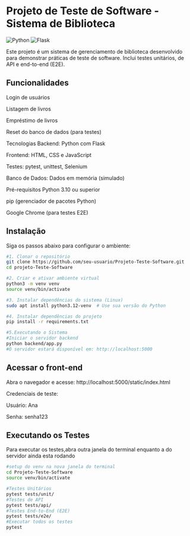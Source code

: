 # Projeto de Teste de Software - Sistema de Biblioteca

![Python](https://img.shields.io/badge/Python-3.10%2B-blue)
![Flask](https://img.shields.io/badge/Flask-2.2.3-green)

Este projeto é um sistema de gerenciamento de biblioteca desenvolvido para demonstrar práticas de teste de software. Inclui testes unitários, de API e end-to-end (E2E).

## Funcionalidades

Login de usuários

Listagem de livros

Empréstimo de livros

Reset do banco de dados (para testes)

Tecnologias
Backend: Python com Flask

Frontend: HTML, CSS e JavaScript

Testes: pytest, unittest, Selenium

Banco de Dados: Dados em memória (simulado)

Pré-requisitos
Python 3.10 ou superior

pip (gerenciador de pacotes Python)

Google Chrome (para testes E2E)

## Instalação
Siga os passos abaixo para configurar o ambiente:

```bash
#1. Clonar o repositório
git clone https://github.com/seu-usuario/Projeto-Teste-Software.git
cd projeto-Teste-Software

#2. Criar e ativar ambiente virtual
python3 -m venv venv
source venv/bin/activate

#3. Instalar dependências do sistema (Linux)
sudo apt install python3.12-venv  # Use sua versão do Python

#4. Instalar dependências do projeto
pip install -r requirements.txt

#5.Executando o Sistema
#Iniciar o servidor backend
python backend/app.py
#O servidor estará disponível em: http://localhost:5000
```
## Acessar o front-end
Abra o navegador e acesse:
http://localhost:5000/static/index.html

Credenciais de teste:

Usuário: Ana

Senha: senha123

## Executando os Testes
Para executar os testes,abra outra janela do terminal enquanto a do servidor ainda esta rodando
```bash
#setup do venv na nova janela do terminal
cd Projeto-Teste-Software
source venv/bin/activate

#Testes Unitários
pytest tests/unit/
#Testes de API
pytest tests/api/
#Testes End-to-End (E2E)
pytest tests/e2e/
#Executar todos os testes
pytest
